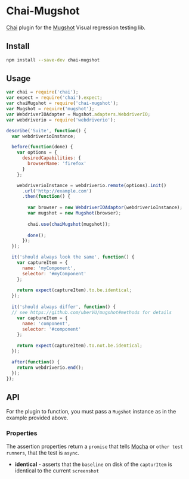 # Chai-Mugshot

[Chai](http://chaijs.com/) plugin for the [Mugshot](https://github.com/uberVU/mugshot) Visual regression testing lib.


## Install

```sh
npm install --save-dev chai-mugshot
```


## Usage

```js
var chai = require('chai');
var expect = require('chai').expect;
var chaiMugshot = require('chai-mugshot');
var Mugshot = require('mugshot');
var WebdriverIOAdapter = Mugshot.adapters.WebdriverIO;
var webdriverio = require('webdriverio');

describe('Suite', function() {
  var webdriverioInstance;

  before(function(done) {
    var options = {
      desiredCapabilities: {
        browserName: 'firefox'
      }
    };

    webdriverioInstance = webdriverio.remote(options).init()
      .url('http://example.com')
      .then(function() {
      
        var browser = new WebdriverIOAdaptor(webdriverioInstance);
        var mugshot = new Mugshot(browser);
        
        chai.use(chaiMugshot(mugshot));
        
        done();
      });
  });

  it('should always look the same', function() {
    var captureItem = {
      name: 'myComponent',
      selector: '#myComponent'
    };
    
    return expect(captureItem).to.be.identical;
  });
  
  it('should always differ', function() {
  // see https://github.com/uberVU/mugshot#methods for details
    var captureItem = {
      name: 'component',
      selector: '#component'
    };
    
    return expect(captureItem).to.not.be.identical;
  });

  after(function() {
    return webdriverio.end();
  });
});
```


## API

For the plugin to function, you must pass a `Mugshot` instance as in the example provided above.


### Properties

The assertion properties return a `promise` that tells [Mocha](http://mochajs.org/) or `other test runners`, that the test is `async`.

- **identical** - asserts that the `baseline` on disk of the `capturItem` is identical to the current `screenshot`
